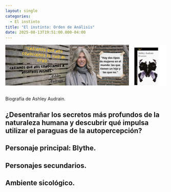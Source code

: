 ```yaml
---
layout: single
categories:
  - El instinto
title: "El instinto: Orden de Análisis"
date: 2025-08-13T19:51:00.000-04:00
---
```

![](/assets/img/banner-el-instinto.png)

## 
Biografía de Ashley Audrain.

## ¿Desentrañar los secretos más profundos de la naturaleza humana y descubrir qué impulsa utilizar el paraguas de la autopercepción?

## Personaje principal:  Blythe.

## Personajes secundarios.

## Ambiente sicológico.
